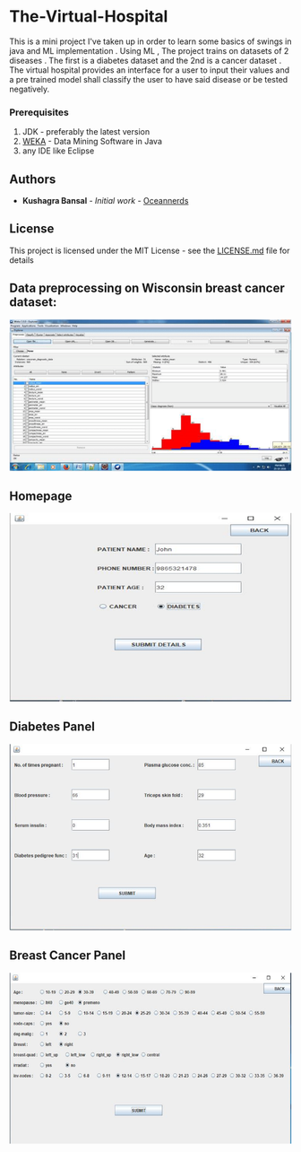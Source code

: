 # The-Virtual-Hospital
This is a mini project I've taken up in order to learn some basics of swings in java and ML implementation . Using ML , The project trains on datasets of 2 diseases . The first is a diabetes dataset and the 2nd is a cancer dataset . The virtual hospital provides an interface for a user to input their values and a pre trained model shall classify the user to have said disease or be tested negatively. 

### Prerequisites

1. JDK - preferably the latest version
2. [WEKA](https://www.cs.waikato.ac.nz/ml/weka/) - Data Mining Software in Java
3. any IDE like Eclipse

## Authors

* **Kushagra Bansal** - *Initial work* - [Oceannerds](https://oceannerds.blogspot.com/)

## License

This project is licensed under the MIT License - see the [LICENSE.md](LICENSE.md) file for details


## Data preprocessing on Wisconsin breast cancer dataset: 

![alt text](https://github.com/kushagrabansal/The-Virtual-Hospital/blob/master/TVH/image.png)

## Homepage

![alt text](https://github.com/kushagrabansal/The-Virtual-Hospital/blob/master/TVH/image%20(3).png)


## Diabetes Panel

![alt text](https://github.com/kushagrabansal/The-Virtual-Hospital/blob/master/TVH/image%20(2).png)

## Breast Cancer Panel

![alt text](https://github.com/kushagrabansal/The-Virtual-Hospital/blob/master/TVH/image%20(1).png)






